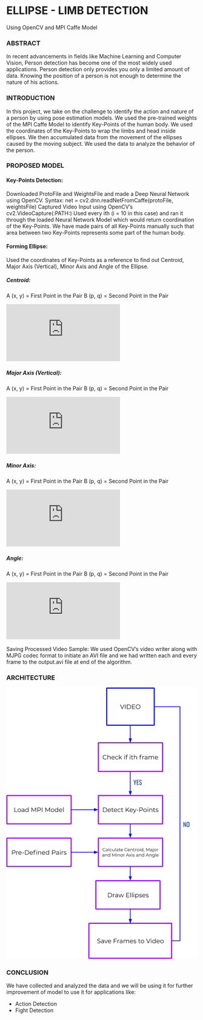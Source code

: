 # ELLIPSE - LIMB DETECTION
Using OpenCV and MPI Caffe Model

### ABSTRACT
In recent advancements in fields like Machine Learning and Computer Vision, Person detection has become one of the most widely used applications. Person detection only provides you only a limited amount of data. Knowing the position of a person is not enough to determine the nature of his actions. 


### INTRODUCTION
In this project, we take on the challenge to identify the action and nature of a person by using pose estimation models. We used the pre-trained weights of the MPI Caffe Model to identify Key-Points of the human body. We used the coordinates of the Key-Points to wrap the limbs and head inside ellipses. We then accumulated data from the movement of the ellipses caused by the moving subject. We used the data to analyze the behavior of the person.


### PROPOSED MODEL

#### Key-Points Detection:
Downloaded ProtoFile and WeightsFile and made a Deep Neural Network using OpenCV.
Syntax: net = cv2.dnn.readNetFromCaffe(protoFile, weightsFile)
Captured Video Input using OpenCV’s  cv2.VideoCapture(:PATH:) 
Used every ith  (i = 10 in this case) and ran it through the loaded Neural Network Model which would return coordination of the Key-Points. We have made pairs of all Key-Points manually such that area between two Key-Points represents some part of the human body.

#### Forming Ellipse:
Used the coordinates of Key-Points as a reference to find out Centroid, Major Axis (Vertical), Minor Axis and Angle of the Ellipse.

##### Centroid:
A (x, y) = First Point in the Pair
B (p, q) = Second Point in the Pair

![centroid](https://latex.codecogs.com/gif.latex?Centroid%20%28C_%7B1%7D%2C%20C_%7B2%7D%29%20%3D%20%5Cleft%20%28%20%5Cleft%20%28%20%5Cfrac%7Bx&plus;p%7D%7B2%7D%20%5Cright%20%29%2C%20%5Cleft%20%28%20%5Cfrac%7By&plus;q%7D%7B2%7D%20%5Cright%20%29%20%5Cright%20%29)

##### Major Axis (Vertical):
A (x, y) = First Point in the Pair
B (p, q) = Second Point in the Pair

![major-axis](https://latex.codecogs.com/gif.latex?Length%20of%20Major%20Axis%20%28L%29%20%3D%20%5Csqrt%7B%5Cleft%20%28%5Cfrac%7B%283x&plus;p%29%7D%7B4%7D-%5Cfrac%7B%283y&plus;q%29%7D%7B4%7D%20%5Cright%20%29%5E%7B2%7D%20&plus;%20%5Cleft%20%28%5Cfrac%7B%283p&plus;x%29%7D%7B4%7D-%5Cfrac%7B%283q&plus;y%29%7D%7B4%7D%20%5Cright%20%29%5E%7B2%7D%7D)


##### Minor Axis:
A (x, y) = First Point in the Pair
B (p, q) = Second Point in the Pair

![minor-axis](https://latex.codecogs.com/gif.latex?Length%20of%20Minor%20Axis%20%28M%29%20%3D%20%5Cfrac%7B%5Csqrt%7B%5Cleft%20%28%5Cfrac%7B%283x&plus;p%29%7D%7B4%7D-%5Cfrac%7B%283y&plus;q%29%7D%7B4%7D%20%5Cright%20%29%5E%7B2%7D%20&plus;%20%5Cleft%20%28%5Cfrac%7B%283p&plus;x%29%7D%7B4%7D-%5Cfrac%7B%283q&plus;y%29%7D%7B4%7D%20%5Cright%20%29%5E%7B2%7D%7D%7D%7B2.5%7D)

##### Angle:
A (x, y) = First Point in the Pair
B (p, q) = Second Point in the Pair

![angle](https://latex.codecogs.com/gif.latex?Angle%20%28%5Ctheta%20%29%20%3D%20tan%5E%7B-1%7D%28%5Cfrac%7BA%7D%7BB%7D%29)

Saving Processed Video Sample:
We used OpenCV’s video writer along with MJPG codec format to initiate an AVI file and we had written each and every frame to the output.avi file at end of the algorithm.

### ARCHITECTURE

![arch](https://raw.githubusercontent.com/iam-abbas/ellipse-limb-detection/master/arch.png)

### CONCLUSION
We have collected and analyzed the data and we will be using it for further improvement of model to use it for applications like:
- Action Detection
- Fight Detection

